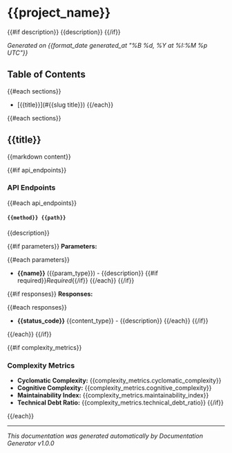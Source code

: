 # {{project_name}}

{{#if description}}
{{description}}
{{/if}}

*Generated on {{format_date generated_at "%B %d, %Y at %I:%M %p UTC"}}*

## Table of Contents

{{#each sections}}
- [{{title}}](#{{slug title}})
{{/each}}

{{#each sections}}
## {{title}}

{{markdown content}}

{{#if api_endpoints}}
### API Endpoints

{{#each api_endpoints}}
#### `{{method}} {{path}}`

{{description}}

{{#if parameters}}
**Parameters:**

{{#each parameters}}
- **{{name}}** ({{param_type}}) - {{description}} {{#if required}}*Required*{{/if}}
{{/each}}
{{/if}}

{{#if responses}}
**Responses:**

{{#each responses}}
- **{{status_code}}** {{content_type}} - {{description}}
{{/each}}
{{/if}}

{{/each}}
{{/if}}

{{#if complexity_metrics}}
### Complexity Metrics

- **Cyclomatic Complexity:** {{complexity_metrics.cyclomatic_complexity}}
- **Cognitive Complexity:** {{complexity_metrics.cognitive_complexity}}
- **Maintainability Index:** {{complexity_metrics.maintainability_index}}
- **Technical Debt Ratio:** {{complexity_metrics.technical_debt_ratio}}
{{/if}}

{{/each}}

---

*This documentation was generated automatically by Documentation Generator v1.0.0*